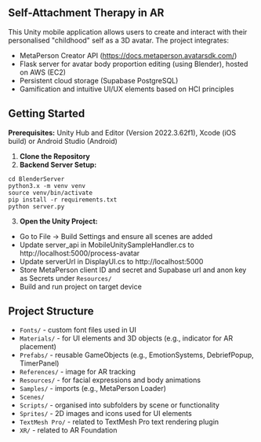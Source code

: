 ## Self-Attachment Therapy in AR
This Unity mobile application allows users to create and interact with their personalised "childhood" self as a 3D avatar. The project integrates:
* MetaPerson Creator API (https://docs.metaperson.avatarsdk.com/)
* Flask server for avatar body proportion editing (using Blender), hosted on AWS (EC2)
* Persistent cloud storage (Supabase PostgreSQL)
* Gamification and intuitive UI/UX elements based on HCI principles

## Getting Started
<b>Prerequisites:</b> Unity Hub and Editor (Version 2022.3.62f1), Xcode (iOS build) or Android Studio (Android)

1. <b>Clone the Repository</b>
2. <b>Backend Server Setup:</b>
```
cd BlenderServer
python3.x -m venv venv
source venv/bin/activate
pip install -r requirements.txt
python server.py
```
3. <b>Open the Unity Project:</b>
* Go to File -> Build Settings and ensure all scenes are added
* Update server_api in MobileUnitySampleHandler.cs to http://localhost:5000/process-avatar
* Update serverUrl in DisplayUI.cs to http://localhost:5000
* Store MetaPerson client ID and secret and Supabase url and anon key as Secrets under `Resources/`
* Build and run project on target device

## Project Structure
* `Fonts/` - custom font files used in UI
* `Materials/` - for UI elements and 3D objects (e.g., indicator for AR placement)
* `Prefabs/` - reusable GameObjects (e.g., EmotionSystems, DebriefPopup, TimerPanel)
* `References/` - image for AR tracking
* `Resources/` - for facial expressions and body animations
* `Samples/` - imports (e.g., MetaPerson Loader)
* `Scenes/`
* `Scripts/` - organised into subfolders by scene or functionality
* `Sprites/` - 2D images and icons used for UI elements
* `TextMesh Pro/` - related to TextMesh Pro text rendering plugin
* `XR/` - related to AR Foundation